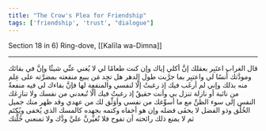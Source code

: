 ```yaml
---
title: "The Crow's Plea for Friendship"
tags: ['friendship', 'trust', "dialogue"]
---
```


 Section 18 in 6) Ring-dove, [[Kalīla wa-Dimna]]

---
قال الغراب اعتَبِر بعقلك إنَّ أكلي إياك  وإن كنت طعامًا لي  لا يُغني عنِّي شيئًا وإنَّ في بقائك ومودَّتك أُنسًا لي واعتبِر بما جرَّبت طول الدهر هل تجِد مَن يبيع منفعته بمضرَّته على عِلم منه بذلك وإني لم أرغَب فيك  إذ رغبتُ  إلَّا لنفسي والمنفعة لها فإنَّ بقاءك لي فيه منفعةٌ من نائبة أو نازلة تنزل بي وأنت حقيقٌ  إذ رغبتُ فيك  ألَّا تُبعدني من نفسك ولا تنازِعَك النفس إلى سوء الظنِّ مع ما أسوِّغك من نفسي وأوَثِّق لك من عهدي وقد ظهر منك جميل الخُلُق وذو الفضل لا يخفَى فضله  وإن هو أخفاه وكتمه بجهده  كالمسك الذي يُخفى ويُكتَم ثم لا يمنع ذلك رائحته أن تفوح فلا تُغيِّرنَّ عليَّ ودَّك ولا تمنعني خُلَّتك
